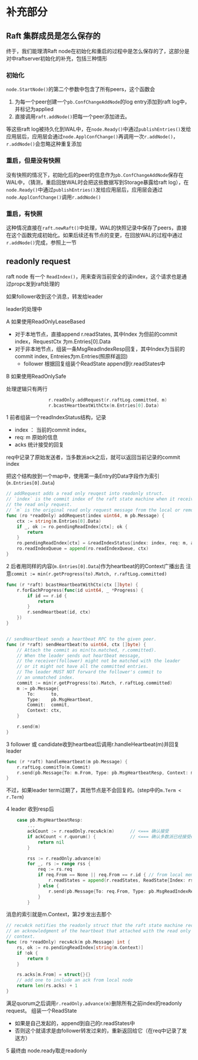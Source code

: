 # 补充部分

## Raft 集群成员是怎么保存的

终于，我们能理清Raft node在初始化和重启的过程中是怎么保存的了，这部分是对[](./2-raftexample.md)中raftserver初始化的补充，包括三种情形

### 初始化

`node.StartNode()`的第二个参数中包含了所有peers，这个函数会
1. 为每一个peer创建一个`pb.ConfChangeAddNode`的log entry添加到raft log中，并标记为applied
1. 直接调用`raft.addNode()`把每一个peer添加进去。

等这些raft log被持久化到WAL中，在`node.Ready()`中通过`publishEntries()`发给应用层后，应用层会通过`node.ApplConfChange()`再调用一次`r.addNode()`，`r.addNode()`会忽略这种重复添加

### 重启，但是没有快照

没有快照的情况下，初始化后的peer的信息作为`pb.ConfChangeAddNode`保存在WAL中，（猜测，重启回放WAL时会把这些数据写到Storage暴露给raft log），在`node.Ready()`中通过`publishEntries()`发给应用层后，应用层会通过`node.ApplConfChange()`调用`r.addNode()`


### 重启，有快照

这种情况直接在`raft.newRaft()`中处理，WAL的快照记录中保存了peers，直接在这个函数完成初始化。如果后续还有节点的变更，在回放WAL的过程中通过`r.addNode()`完成，参照上一节


## readonly request

raft node 有一个 `ReadIndex()`，用来查询当前安全的读index，这个请求也是通过propc发到raft处理的

如果follower收到这个消息，转发给leader

leader的处理中

A 如果使用ReadOnlyLeaseBased

- 对于本地节点，直接append r.readStates, 其中Index 为但前的commit index，RequestCtx 为m.Entries[0].Data
- 对于非本地节点，组装一条MsgReadIndexResp回复，其中Index为当前的commit index, Entreies为m.Entries(照原样返回)
  - follower 根据回复组装个ReadState append到r.readStates中


B 如果使用ReadOnlySafe

处理逻辑只有两行
```go
				r.readOnly.addRequest(r.raftLog.committed, m)
                r.bcastHeartbeatWithCtx(m.Entries[0].Data)
```

1 前者组装一个readIndexStatus结构，记录
- index ： 当前的commit index。
- req: m 原始的信息
- acks 统计接受的回复

req中记录了原始发送者，当多数派ack之后，就可以返回当前记录的commit index

把这个结构放到一个map中，使用第一条Entry的Data字段作为索引(`m.Entries[0].Data`)

```go
// addRequest adds a read only reuqest into readonly struct.
// `index` is the commit index of the raft state machine when it received
// the read only request.
// `m` is the original read only request message from the local or remote node.
func (ro *readOnly) addRequest(index uint64, m pb.Message) {
	ctx := string(m.Entries[0].Data)
	if _, ok := ro.pendingReadIndex[ctx]; ok {
		return
	}
	ro.pendingReadIndex[ctx] = &readIndexStatus{index: index, req: m, acks: make(map[uint64]struct{})}
	ro.readIndexQueue = append(ro.readIndexQueue, ctx)
}
```

2 后者用同样的内容(`m.Entries[0].Data`)作为heartbeat的的Context广播出去
注意`commit := min(r.getProgress(to).Match, r.raftLog.committed)`

```go
func (r *raft) bcastHeartbeatWithCtx(ctx []byte) {
	r.forEachProgress(func(id uint64, _ *Progress) {
		if id == r.id {
			return
		}
		r.sendHeartbeat(id, ctx)
	})
}


// sendHeartbeat sends a heartbeat RPC to the given peer.
func (r *raft) sendHeartbeat(to uint64, ctx []byte) {
	// Attach the commit as min(to.matched, r.committed).
	// When the leader sends out heartbeat message,
	// the receiver(follower) might not be matched with the leader
	// or it might not have all the committed entries.
	// The leader MUST NOT forward the follower's commit to
	// an unmatched index.
	commit := min(r.getProgress(to).Match, r.raftLog.committed)
	m := pb.Message{
		To:      to,
		Type:    pb.MsgHeartbeat,
		Commit:  commit,
		Context: ctx,
	}

	r.send(m)
}
```

3 follower 或 candidate收到heartbeat后调用r.handleHeartbeat(m)并回复leader
```go
func (r *raft) handleHeartbeat(m pb.Message) {
	r.raftLog.commitTo(m.Commit)
	r.send(pb.Message{To: m.From, Type: pb.MsgHeartbeatResp, Context: m.Context})
}
```

不过，如果leader term过期了，其他节点是不会回复的。(step中的`m.Term < r.Term`)

4 leader 收到resp后

```go
	case pb.MsgHeartbeatResp:
        ...
		ackCount := r.readOnly.recvAck(m)      // <=== 确认接受
		if ackCount < r.quorum() {             // <=== 确认多数派已经接受commit
			return nil
		}

		rss := r.readOnly.advance(m)
		for _, rs := range rss {
			req := rs.req
			if req.From == None || req.From == r.id { // from local member
				r.readStates = append(r.readStates, ReadState{Index: rs.index, RequestCtx: req.Entries[0].Data})
			} else {
				r.send(pb.Message{To: req.From, Type: pb.MsgReadIndexResp, Index: rs.index, Entries: req.Entries})
			}
		}
```

消息的索引就是m.Context，第2步发出去那个

```go
// recvAck notifies the readonly struct that the raft state machine received
// an acknowledgment of the heartbeat that attached with the read only request
// context.
func (ro *readOnly) recvAck(m pb.Message) int {
	rs, ok := ro.pendingReadIndex[string(m.Context)]
	if !ok {
		return 0
	}

	rs.acks[m.From] = struct{}{}
	// add one to include an ack from local node
	return len(rs.acks) + 1
}
```

满足quorum之后调用`r.readOnly.advance(m)`删除所有之前index的readonly request。
组装一个ReadState
- 如果是自己发起的，append到自己的r.readStates中
- 否则这个就请求是由follower转发过来的，重新返回给它（在req中记录了发送方）


5 最终由 node.ready取走readonly
